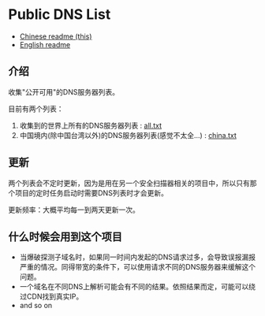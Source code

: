 Public DNS List
============

- [Chinese readme (this)](https://github.com/neargle/public-dns-list/blob/master/readme-cn.md)
- [English readme](https://github.com/neargle/public-dns-list/blob/master/readme.md)

## 介绍

收集"公开可用"的DNS服务器列表。

目前有两个列表：

1. 收集到的世界上所有的DNS服务器列表 : [all.txt](https://github.com/neargle/public-dns-list/blob/master/all.txt)
2. 中国境内(除中国台湾以外)的DNS服务器列表(感觉不太全...) : [china.txt](https://github.com/neargle/public-dns-list/blob/master/china.txt)


## 更新

两个列表会不定时更新，因为是用在另一个安全扫描器相关的项目中，所以只有那个项目的定时任务启动时需要DNS列表时才会更新。

更新频率：大概平均每一到两天更新一次。

## 什么时候会用到这个项目

- 当爆破探测子域名时，如果同一时间内发起的DNS请求过多，会导致误报漏报严重的情况。同得带宽的条件下，可以使用请求不同的DNS服务器来缓解这个问题。
- 一个域名在不同DNS上解析可能会有不同的结果。依照结果而定，可能可以绕过CDN找到真实IP。
- and so on

